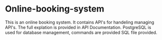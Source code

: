 # Online-booking-system

This is an online booking system.
It contains API's for handeling managing API's. 
The full explation is provided in API Documentation. 
PostgreSQL is used for database management, commands are provided SQL file provided.  

